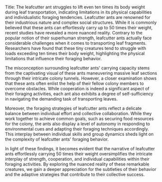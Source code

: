 Title: The leafcutter ant struggles to lift even ten times its body weight during leaf transportation, indicating limitations in its physical capabilities and individualistic foraging tendencies.
Leafcutter ants are renowned for their industrious nature and complex social structures. While it is commonly believed that these ants can effortlessly carry up to 50 times their weight, recent studies have revealed a more nuanced reality. Contrary to the popular notion of their superhuman strength, leafcutter ants actually face considerable challenges when it comes to transporting leaf fragments. Researchers have found that these tiny creatures tend to struggle with loads exceeding ten times their body weight, highlighting the physical limitations that influence their foraging behavior.

The misconception surrounding leafcutter ants' carrying capacity stems from the captivating visual of these ants maneuvering massive leaf sections through their intricate colony tunnels. However, a closer examination shows that these ants often enlist the help of their fellow colony members to overcome obstacles. While cooperation is indeed a significant aspect of their foraging activities, each ant also exhibits a degree of self-sufficiency in navigating the demanding task of transporting leaves.

Moreover, the foraging strategies of leafcutter ants reflect a delicate balance between individual effort and collective collaboration. While they work together to achieve common goals, such as securing food resources for the colony, the ants also display a level of autonomy in responding to environmental cues and adapting their foraging techniques accordingly. This interplay between individual skills and group dynamics sheds light on the complexity of leafcutter ants' foraging behavior.

In light of these findings, it becomes evident that the narrative of leafcutter ants effortlessly carrying 50 times their weight oversimplifies the intricate interplay of strength, cooperation, and individual capabilities within their foraging activities. By exploring the nuanced reality of these remarkable creatures, we gain a deeper appreciation for the subtleties of their behavior and the adaptive strategies that contribute to their collective success.